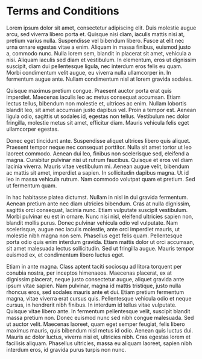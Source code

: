 # Terms and Conditions

Lorem ipsum dolor sit amet, consectetur adipiscing elit. Duis molestie augue arcu, sed viverra libero porta et. Quisque nisi diam, iaculis mattis nisi at, pretium varius nulla. Suspendisse vel bibendum libero. Fusce at elit nec urna ornare egestas vitae a enim. Aliquam in massa finibus, euismod justo a, commodo nunc. Nulla lorem sem, blandit in placerat sit amet, vehicula a nisi. Aliquam iaculis sed diam et vestibulum. In elementum, eros ut dignissim suscipit, diam dui pellentesque ligula, nec interdum eros felis eu quam. Morbi condimentum velit augue, eu viverra nulla ullamcorper in. In fermentum augue ante. Nullam condimentum nisl at lorem gravida sodales.

Quisque maximus pretium congue. Praesent auctor porta erat quis imperdiet. Maecenas iaculis leo ac metus consequat accumsan. Etiam lectus tellus, bibendum non molestie et, ultrices ac enim. Nullam lobortis blandit leo, sit amet accumsan justo dapibus vel. Proin a tempor est. Aenean ligula odio, sagittis ut sodales id, egestas non tellus. Vestibulum nec dolor fringilla, molestie metus sit amet, efficitur diam. Mauris vehicula felis eget ullamcorper egestas.

Donec eget tincidunt ante. Suspendisse aliquet ultrices libero quis aliquet. Praesent tempor neque nec consequat porttitor. Nulla sit amet tortor ut leo laoreet commodo. Aenean dui leo, finibus non scelerisque sed, eleifend a magna. Curabitur pulvinar nisi ut rutrum faucibus. Quisque et eros vel diam lacinia viverra. Mauris vitae vestibulum mi. Aenean augue velit, bibendum ac mattis sit amet, imperdiet a sapien. In sollicitudin dapibus magna. Ut id leo in massa vehicula rutrum. Nam commodo volutpat quam et pretium. Sed ut fermentum quam.

In hac habitasse platea dictumst. Nullam in nisl in dui gravida fermentum. Aenean pretium ante nec diam ultricies bibendum. Cras at nulla dignissim, sagittis orci consequat, lacinia nunc. Etiam vulputate suscipit vestibulum. Morbi pulvinar eu est in ornare. Nunc nisi nisl, eleifend ultricies sapien non, blandit mollis purus. Donec pulvinar vehicula odio vel vulputate. Nam scelerisque, augue nec iaculis molestie, ante orci imperdiet mauris, ut molestie nibh magna non sem. Phasellus eget felis quam. Pellentesque porta odio quis enim interdum gravida. Etiam mattis dolor ut orci accumsan, sit amet malesuada lectus sollicitudin. Sed ut fringilla augue. Mauris tempor euismod ex, et condimentum libero luctus eget.

Etiam in ante magna. Class aptent taciti sociosqu ad litora torquent per conubia nostra, per inceptos himenaeos. Maecenas placerat, ex at dignissim placerat, neque justo consectetur augue, aliquet gravida ante ipsum vitae sapien. Nam pulvinar, magna id mattis tristique, justo nulla rhoncus eros, sed sodales mauris ante et dui. Etiam pretium fermentum magna, vitae viverra erat cursus quis. Pellentesque vehicula odio et neque cursus, in hendrerit nibh finibus. In interdum id tellus vitae vulputate. Quisque vitae libero ante. In fermentum pellentesque velit, suscipit blandit massa pretium non. Donec euismod nunc sed nibh congue malesuada. Sed ut auctor velit. Maecenas laoreet, quam eget semper feugiat, felis libero maximus mauris, quis bibendum nisl metus id odio. Aenean quis luctus dui. Mauris ac dolor luctus, viverra nisi et, ultricies nibh. Cras egestas lorem et facilisis aliquam. Phasellus ultricies, massa eu aliquam laoreet, sapien nibh interdum eros, id gravida purus turpis non nunc.

